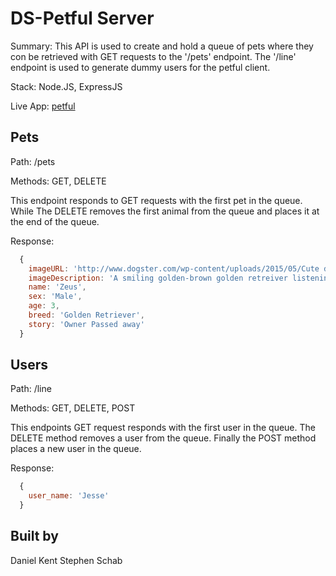 # DS-Petful Server

Summary: This API is used to create and hold a queue of pets where they con be retrieved with GET requests to the '/pets' endpoint. The '/line' endpoint is used to generate dummy users for the petful client.

Stack: Node.JS, ExpressJS 

Live App: [petful](https://petful-client-1b8w6s7o9.now.sh/)

## Pets

Path: /pets

Methods: GET, DELETE

This endpoint responds to GET requests with the first pet in the queue. While The DELETE removes the first animal from the queue and places it at the end of the queue.

Response: 
```javascript
  {
    imageURL: 'http://www.dogster.com/wp-content/uploads/2015/05/Cute dog listening to music 1_1.jpg',
    imageDescription: 'A smiling golden-brown golden retreiver listening to music.',
    name: 'Zeus',
    sex: 'Male',
    age: 3,
    breed: 'Golden Retriever',
    story: 'Owner Passed away'
  }
```

## Users

Path: /line

Methods: GET, DELETE, POST

This endpoints GET request responds with the first user in the queue. The DELETE method removes a user from the queue. Finally the POST method places a new user in the queue.

Response: 
```javascript
  {
    user_name: 'Jesse'
  }
```

## Built by
  Daniel Kent
  Stephen Schab